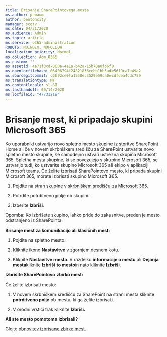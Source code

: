```yaml
---
title: Brisanje SharePointovega mesta
ms.author: pebaum
author: bentoncity
manager: scotv
ms.date: 04/21/2020
ms.audience: Admin
ms.topic: article
ms.service: o365-administration
ROBOTS: NOINDEX, NOFOLLOW
localization_priority: Normal
ms.collection: Adm_O365
ms.custom: ''
ms.assetid: 4a71f3cd-000a-4a1a-b42a-15b70a8fb6f8
ms.openlocfilehash: 06406794f24821836cebb1bb5ade56f9ca7e49a2
ms.sourcegitcommit: c6692ce0fa1358ec3529e59ca0ecdfdea4cdc759
ms.translationtype: MT
ms.contentlocale: sl-SI
ms.lasthandoff: 09/14/2020
ms.locfileid: "47731219"
---
```

# <a name="delete-sites-that-belong-to-a-microsoft-365-group"></a>Brisanje mest, ki pripadajo skupini Microsoft 365

Ko uporabniki ustvarijo novo spletno mesto skupine iz storitve SharePoint Home ali če v novem skrbniškem središču za SharePoint ustvarite novo spletno mesto skupine, se samodejno ustvari ustrezna skupina Microsoft 365. Spletna mesta skupine, ki se povezujejo s skupino Microsoft 365, se ustvarijo tudi, ko ustvarite skupino Microsoft 365 ali ekipo v aplikaciji Microsoft teams. Če želite izbrisati SharePointovo mesto, ki pripada skupini Microsoft 365, morate izbrisati skupino Microsoft 365. 
  
1. Pojdite na [stran skupine v skrbniškem središču za Microsoft 365](https://portal.office.com/adminportal/home#/groups).
    
2. Potrdite potrditveno polje ob skupini.
    
3. Izberite **Izbriši**.
    
Opomba: Ko izbrišete skupino, lahko pride do zakasnitve, preden je mesto odstranjeno iz SharePointa.
  
**Brisanje mest za komunikacijo ali klasičnih mest:**

1. Pojdite na spletno mesto.
  
2. Kliknite ikono **Nastavitve** v zgornjem desnem kotu. 
  
3. Kliknite **Nastavitve mesta**. V razdelku **informacije o mestu** ali **Dejanja mesta**kliknite **Izbriši to mesto**in nato kliknite **Izbriši**.
  
**Izbrišite SharePointovo zbirko mest:**

Če želite izbrisati mesto:
  
1. V novem skrbniškem središču za SharePoint na strani mesta kliknite **potrditveno polje** ob mestu, ki ga želite izbrisati. 
    
2. V orodni vrstici trak kliknite **Izbriši.**
    
**Ali ste mesto pomotoma izbrisali?**

Glejte [obnovitev izbrisane zbirke mest](https://go.microsoft.com/fwlink/?linkid=867660).
  

